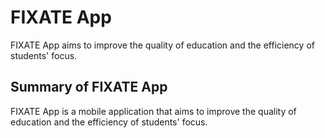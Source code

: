 # FIXATE App

FIXATE App aims to improve the quality of education and the efficiency of students' focus.
## Summary of FIXATE App

FIXATE App is a mobile application that aims to improve the quality of education and the efficiency of students' focus.

